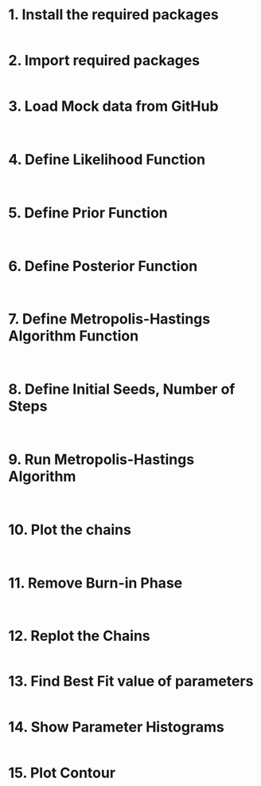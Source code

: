 # 1. Install the required packages
 
```python  

```
# 2. Import required packages

```python

```
# 3. Load Mock data from GitHub

```python
 
```
# 4. Define Likelihood Function

```python
 
```
# 5. Define Prior Function

```python
 
```
# 6. Define Posterior Function

```python
 
```
# 7. Define Metropolis-Hastings Algorithm Function

```python
 
```
# 8. Define Initial Seeds, Number of Steps

```python
 
```
# 9. Run Metropolis-Hastings Algorithm

```python
 
```
# 10. Plot the chains

```python
 
```
# 11. Remove Burn-in Phase

```python


```

```python

```
# 12. Replot the Chains

```python


```
# 13. Find Best Fit value of parameters

```python

```
# 14. Show Parameter Histograms

```python

```
# 15. Plot Contour

```python

```
